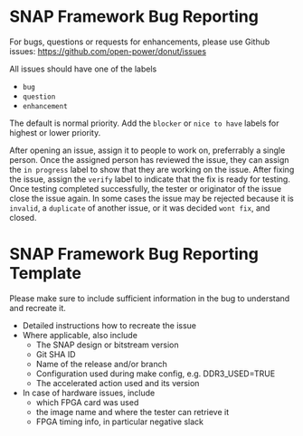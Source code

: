 # SNAP Framework Bug Reporting

For bugs, questions or requests for enhancements, please use Github issues: 
https://github.com/open-power/donut/issues

All issues should have one of the labels
* `bug`
* `question`
* `enhancement`

The default is normal priority. Add the `blocker` or `nice to have` labels for highest or lower priority.

After opening an issue, assign it to people to work on, preferrably a single person. 
Once the assigned person has reviewed the issue, they can assign the `in progress` label to show that they are working on the issue.
After fixing the issue, assign the `verify` label to indicate that the fix is ready for testing. Once testing completed successfully, the tester or originator of the issue close the issue again.
In some cases the issue may be rejected because it is `invalid`, a `duplicate` of another issue, or it was decided `wont fix`, and closed.


# SNAP Framework Bug Reporting Template

Please make sure to include sufficient information in the bug to understand and recreate it. 
* Detailed instructions how to recreate the issue
* Where applicable, also include 
  * The SNAP design or bitstream version
  * Git SHA ID
  * Name of the release and/or branch
  * Configuration used during make config, e.g. DDR3_USED=TRUE
  * The accelerated action used and its version
* In case of hardware issues, include
  * which FPGA card was used
  * the image name and where the tester can retrieve it
  * FPGA timing info, in particular negative slack
